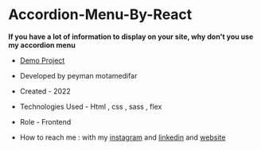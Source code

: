 # Accordion-Menu-By-React

**If you have a lot of information to display on your site, why don't you use my accordion menu**

- [Demo Project](https://peyman-web.ir/asset/portfolio/ea/index.html)

- Developed by peyman motamedifar

- Created - 2022

- Technologies Used - Html , css , sass , flex


- Role - Frontend

- How to reach me : with my [instagram](https://www.instagram.com/peyman_web) and [linkedin](https://www.linkedin.com/in/peymanmotamedifar) and [website](https://www.peyman-web.ir)
